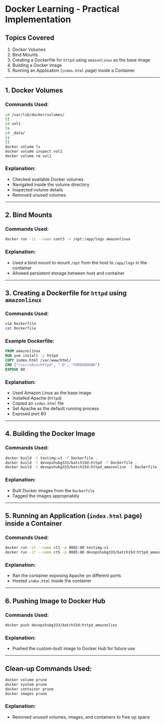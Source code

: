 # Docker Learning - Practical Implementation

## Topics Covered
1. Docker Volumes
2. Bind Mounts
3. Creating a Dockerfile for `httpd` using `amazonlinux` as the base image
4. Building a Docker Image
5. Running an Application (`index.html` page) inside a Container

---

## 1. Docker Volumes
### Commands Used:
```sh
cd /var/lib/docker/volumes/
ll
cd vol1
ls
cd _data/
ls
ll
docker volume ls
docker volume inspect vol1
docker volume rm vol1
```
### Explanation:
- Checked available Docker volumes
- Navigated inside the volume directory
- Inspected volume details
- Removed unused volumes

---

## 2. Bind Mounts
### Commands Used:
```sh
docker run -it --name cont3 -v /opt:/app/logs amazonlinux
```
### Explanation:
- Used a bind mount to mount `/opt` from the host to `/app/logs` in the container
- Allowed persistent storage between host and container

---

## 3. Creating a Dockerfile for `httpd` using `amazonlinux`
### Commands Used:
```sh
vim Dockerfile
cat Dockerfile
```
### Example Dockerfile:
```Dockerfile
FROM amazonlinux
RUN yum install -y httpd
COPY index.html /var/www/html/
CMD ["/usr/sbin/httpd", "-D", "FOREGROUND"]
EXPOSE 80
```
### Explanation:
- Used Amazon Linux as the base image
- Installed Apache (`httpd`)
- Copied an `index.html` file
- Set Apache as the default running process
- Exposed port 80

---

## 4. Building the Docker Image
### Commands Used:
```sh
docker build -t testimg:v1 -f Dockerfile .
docker build -t devopshubg333/batch15d:httpd -f Dockerfile .
docker build -t devopshubg333/batch15d:httpd_amazonlinx -f Dockerfile .
```
### Explanation:
- Built Docker images from the `Dockerfile`
- Tagged the images appropriately

---

## 5. Running an Application (`index.html` page) inside a Container
### Commands Used:
```sh
docker run -it --name ct1 -p 8082:80 testimg:v1
docker run -it --name ct5 -p 8085:80 devopshubg333/batch15d:httpd_amazonlinx
```
### Explanation:
- Ran the container exposing Apache on different ports
- Hosted `index.html` inside the container

---

## 6. Pushing Image to Docker Hub
### Commands Used:
```sh
docker push devopshubg333/batch15d:httpd_amazonlinx
```
### Explanation:
- Pushed the custom-built image to Docker Hub for future use

---

## Clean-up Commands Used:
```sh
docker volume prune
docker system prune
docker container prune
docker images prune
```
### Explanation:
- Removed unused volumes, images, and containers to free up space

